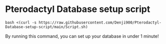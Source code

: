 # Pterodactyl Database setup script

``bash <(curl -s https://raw.githubusercontent.com/Denji900/Pterodactyl-Database-setup-script/main/Script.sh)``

By running this command, you can set up your database in under 1 minute!
